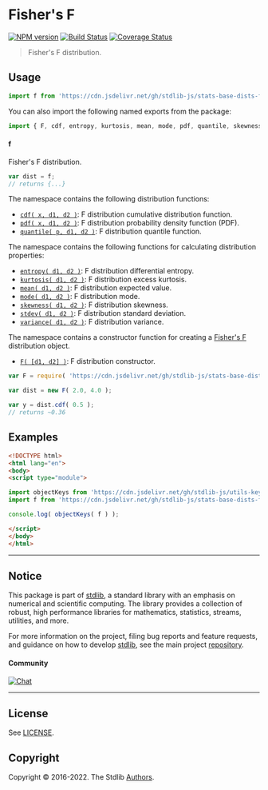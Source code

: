 <!--

@license Apache-2.0

Copyright (c) 2018 The Stdlib Authors.

Licensed under the Apache License, Version 2.0 (the "License");
you may not use this file except in compliance with the License.
You may obtain a copy of the License at

   http://www.apache.org/licenses/LICENSE-2.0

Unless required by applicable law or agreed to in writing, software
distributed under the License is distributed on an "AS IS" BASIS,
WITHOUT WARRANTIES OR CONDITIONS OF ANY KIND, either express or implied.
See the License for the specific language governing permissions and
limitations under the License.

-->

# Fisher's F

[![NPM version][npm-image]][npm-url] [![Build Status][test-image]][test-url] [![Coverage Status][coverage-image]][coverage-url] <!-- [![dependencies][dependencies-image]][dependencies-url] -->

> Fisher's F distribution.



<section class="usage">

## Usage

```javascript
import f from 'https://cdn.jsdelivr.net/gh/stdlib-js/stats-base-dists-f@esm/index.mjs';
```

You can also import the following named exports from the package:

```javascript
import { F, cdf, entropy, kurtosis, mean, mode, pdf, quantile, skewness, stdev, variance } from 'https://cdn.jsdelivr.net/gh/stdlib-js/stats-base-dists-f@esm/index.mjs';
```

#### f

Fisher's F distribution.

```javascript
var dist = f;
// returns {...}
```

The namespace contains the following distribution functions:

<!-- <toc pattern="*+(cdf|pdf|mgf|quantile)*"> -->

<div class="namespace-toc">

-   <span class="signature">[`cdf( x, d1, d2 )`][@stdlib/stats/base/dists/f/cdf]</span><span class="delimiter">: </span><span class="description">F distribution cumulative distribution function.</span>
-   <span class="signature">[`pdf( x, d1, d2 )`][@stdlib/stats/base/dists/f/pdf]</span><span class="delimiter">: </span><span class="description">F distribution probability density function (PDF).</span>
-   <span class="signature">[`quantile( p, d1, d2 )`][@stdlib/stats/base/dists/f/quantile]</span><span class="delimiter">: </span><span class="description">F distribution quantile function.</span>

</div>

<!-- </toc> -->

The namespace contains the following functions for calculating distribution properties:

<!-- <toc pattern="*+(entropy|kurtosis|mean|median|mode|skewness|stdev|variance)*"> -->

<div class="namespace-toc">

-   <span class="signature">[`entropy( d1, d2 )`][@stdlib/stats/base/dists/f/entropy]</span><span class="delimiter">: </span><span class="description">F distribution differential entropy.</span>
-   <span class="signature">[`kurtosis( d1, d2 )`][@stdlib/stats/base/dists/f/kurtosis]</span><span class="delimiter">: </span><span class="description">F distribution excess kurtosis.</span>
-   <span class="signature">[`mean( d1, d2 )`][@stdlib/stats/base/dists/f/mean]</span><span class="delimiter">: </span><span class="description">F distribution expected value.</span>
-   <span class="signature">[`mode( d1, d2 )`][@stdlib/stats/base/dists/f/mode]</span><span class="delimiter">: </span><span class="description">F distribution mode.</span>
-   <span class="signature">[`skewness( d1, d2 )`][@stdlib/stats/base/dists/f/skewness]</span><span class="delimiter">: </span><span class="description">F distribution skewness.</span>
-   <span class="signature">[`stdev( d1, d2 )`][@stdlib/stats/base/dists/f/stdev]</span><span class="delimiter">: </span><span class="description">F distribution standard deviation.</span>
-   <span class="signature">[`variance( d1, d2 )`][@stdlib/stats/base/dists/f/variance]</span><span class="delimiter">: </span><span class="description">F distribution variance.</span>

</div>

<!-- </toc> -->

The namespace contains a constructor function for creating a [Fisher's F][f-distribution] distribution object.

<!-- <toc pattern="*ctor*"> -->

<div class="namespace-toc">

-   <span class="signature">[`F( [d1, d2] )`][@stdlib/stats/base/dists/f/ctor]</span><span class="delimiter">: </span><span class="description">F distribution constructor.</span>

</div>

<!-- </toc> -->

```javascript
var F = require( 'https://cdn.jsdelivr.net/gh/stdlib-js/stats-base-dists-f' ).F;

var dist = new F( 2.0, 4.0 );

var y = dist.cdf( 0.5 );
// returns ~0.36
```

</section>

<!-- /.usage -->

<section class="examples">

## Examples

<!-- TODO: better examples -->

<!-- eslint no-undef: "error" -->

```html
<!DOCTYPE html>
<html lang="en">
<body>
<script type="module">

import objectKeys from 'https://cdn.jsdelivr.net/gh/stdlib-js/utils-keys@esm/index.mjs';
import f from 'https://cdn.jsdelivr.net/gh/stdlib-js/stats-base-dists-f@esm/index.mjs';

console.log( objectKeys( f ) );

</script>
</body>
</html>
```

</section>

<!-- /.examples -->

<!-- Section for related `stdlib` packages. Do not manually edit this section, as it is automatically populated. -->

<section class="related">

</section>

<!-- /.related -->

<!-- Section for all links. Make sure to keep an empty line after the `section` element and another before the `/section` close. -->


<section class="main-repo" >

* * *

## Notice

This package is part of [stdlib][stdlib], a standard library with an emphasis on numerical and scientific computing. The library provides a collection of robust, high performance libraries for mathematics, statistics, streams, utilities, and more.

For more information on the project, filing bug reports and feature requests, and guidance on how to develop [stdlib][stdlib], see the main project [repository][stdlib].

#### Community

[![Chat][chat-image]][chat-url]

---

## License

See [LICENSE][stdlib-license].


## Copyright

Copyright &copy; 2016-2022. The Stdlib [Authors][stdlib-authors].

</section>

<!-- /.stdlib -->

<!-- Section for all links. Make sure to keep an empty line after the `section` element and another before the `/section` close. -->

<section class="links">

[npm-image]: http://img.shields.io/npm/v/@stdlib/stats-base-dists-f.svg
[npm-url]: https://npmjs.org/package/@stdlib/stats-base-dists-f

[test-image]: https://github.com/stdlib-js/stats-base-dists-f/actions/workflows/test.yml/badge.svg?branch=v0.0.7
[test-url]: https://github.com/stdlib-js/stats-base-dists-f/actions/workflows/test.yml?query=branch:v0.0.7

[coverage-image]: https://img.shields.io/codecov/c/github/stdlib-js/stats-base-dists-f/main.svg
[coverage-url]: https://codecov.io/github/stdlib-js/stats-base-dists-f?branch=main

<!--

[dependencies-image]: https://img.shields.io/david/stdlib-js/stats-base-dists-f.svg
[dependencies-url]: https://david-dm.org/stdlib-js/stats-base-dists-f/main

-->

[chat-image]: https://img.shields.io/gitter/room/stdlib-js/stdlib.svg
[chat-url]: https://gitter.im/stdlib-js/stdlib/

[stdlib]: https://github.com/stdlib-js/stdlib

[stdlib-authors]: https://github.com/stdlib-js/stdlib/graphs/contributors

[umd]: https://github.com/umdjs/umd
[es-module]: https://developer.mozilla.org/en-US/docs/Web/JavaScript/Guide/Modules

[deno-url]: https://github.com/stdlib-js/stats-base-dists-f/tree/deno
[umd-url]: https://github.com/stdlib-js/stats-base-dists-f/tree/umd
[esm-url]: https://github.com/stdlib-js/stats-base-dists-f/tree/esm
[branches-url]: https://github.com/stdlib-js/stats-base-dists-f/blob/main/branches.md

[stdlib-license]: https://raw.githubusercontent.com/stdlib-js/stats-base-dists-f/main/LICENSE

[f-distribution]: https://en.wikipedia.org/wiki/F_distribution

<!-- <toc-links> -->

[@stdlib/stats/base/dists/f/ctor]: https://github.com/stdlib-js/stats-base-dists-f-ctor/tree/esm

[@stdlib/stats/base/dists/f/entropy]: https://github.com/stdlib-js/stats-base-dists-f-entropy/tree/esm

[@stdlib/stats/base/dists/f/kurtosis]: https://github.com/stdlib-js/stats-base-dists-f-kurtosis/tree/esm

[@stdlib/stats/base/dists/f/mean]: https://github.com/stdlib-js/stats-base-dists-f-mean/tree/esm

[@stdlib/stats/base/dists/f/mode]: https://github.com/stdlib-js/stats-base-dists-f-mode/tree/esm

[@stdlib/stats/base/dists/f/skewness]: https://github.com/stdlib-js/stats-base-dists-f-skewness/tree/esm

[@stdlib/stats/base/dists/f/stdev]: https://github.com/stdlib-js/stats-base-dists-f-stdev/tree/esm

[@stdlib/stats/base/dists/f/variance]: https://github.com/stdlib-js/stats-base-dists-f-variance/tree/esm

[@stdlib/stats/base/dists/f/cdf]: https://github.com/stdlib-js/stats-base-dists-f-cdf/tree/esm

[@stdlib/stats/base/dists/f/pdf]: https://github.com/stdlib-js/stats-base-dists-f-pdf/tree/esm

[@stdlib/stats/base/dists/f/quantile]: https://github.com/stdlib-js/stats-base-dists-f-quantile/tree/esm

<!-- </toc-links> -->

</section>

<!-- /.links -->
